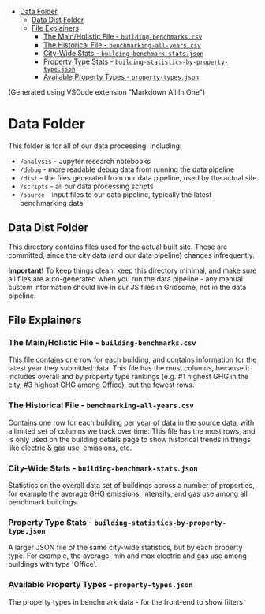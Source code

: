 - [Data Folder](#data-folder)
  - [Data Dist Folder](#data-dist-folder)
  - [File Explainers](#file-explainers)
    - [The Main/Holistic File - `building-benchmarks.csv`](#the-mainholistic-file---building-benchmarkscsv)
    - [The Historical File - `benchmarking-all-years.csv`](#the-historical-file---benchmarking-all-yearscsv)
    - [City-Wide Stats - `building-benchmark-stats.json`](#city-wide-stats---building-benchmark-statsjson)
    - [Property Type Stats - `building-statistics-by-property-type.json`](#property-type-stats---building-statistics-by-property-typejson)
    - [Available Property Types - `property-types.json`](#available-property-types---property-typesjson)

(Generated using VSCode extension "Markdown All In One")


# Data Folder

This folder is for all of our data processing, including:

- `/analysis` - Jupyter research notebooks
- `/debug` - more readable debug data from running the data pipeline
- `/dist` - the files generated from our data pipeline, used by the actual site
- `/scripts` - all our data processing scripts
- `/source` - input files to our data pipeline, typically the latest benchmarking data



## Data Dist Folder

This directory contains files used for the actual built site. These are committed, since the city
data (and our data pipeline) changes infrequently.

**Important!** To keep things clean, keep this directory minimal, and make sure all files are
auto-generated when you run the data pipeline - any manual custom information should live in our
JS files in Gridsome, not in the data pipeline.

## File Explainers

### The Main/Holistic File - `building-benchmarks.csv`

This file contains one row for each building, and contains information for the latest year they
submitted data. This file has the most columns, because it includes overall and by property type
rankings (e.g. #1 highest GHG in the city, #3 highest GHG among Office), but the fewest rows.

### The Historical File - `benchmarking-all-years.csv`

Contains one row for each building per year of data in the source data, with a limited set of
columns we track over time. This file has the most rows, and is only used on the building details
page to show historical trends in things like electric & gas use, emissions, etc.

### City-Wide Stats - `building-benchmark-stats.json`

Statistics on the overall data set of buildings across a number of properties, for example the
average GHG emissions, intensity, and gas use among all benchmark buildings.

### Property Type Stats - `building-statistics-by-property-type.json`

A larger JSON file of the same city-wide statistics, but by each property type. For example, the
average, min and max electric and gas use among buildings with type 'Office'.

### Available Property Types - `property-types.json`

The property types in benchmark data - for the front-end to show filters.
